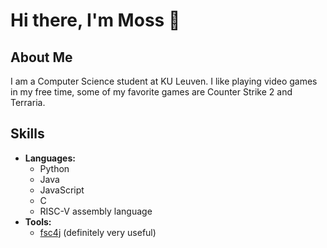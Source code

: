 # Hi there, I'm Moss 👋

## About Me

I am a Computer Science student at KU Leuven. I like playing video games in my free time, some of my favorite games are Counter Strike 2 and Terraria.

## Skills

- **Languages:**
  - Python
  - Java
  - JavaScript
  - C
  - RISC-V assembly language
- **Tools:**
  - [fsc4j](https://github.com/fsc4j/fsc4j) (definitely very useful)

<!--
**VagueMossyBoi/VagueMossyBoi** is a ✨ _special_ ✨ repository because its `README.md` (this file) appears on your GitHub profile.

Here are some ideas to get you started:

- 🔭 I’m currently working on ...
- 🌱 I’m currently learning ...
- 👯 I’m looking to collaborate on ...
- 🤔 I’m looking for help with ...
- 💬 Ask me about ...
- 📫 How to reach me: ...
- 😄 Pronouns: ...
- ⚡ Fun fact: ...
-->
